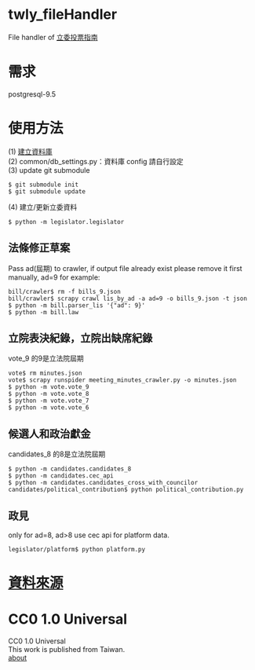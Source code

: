 twly_fileHandler
==========

File handler of [立委投票指南](http://vote.ly.g0v.tw/)     

需求
======
postgresql-9.5

使用方法
======
(1) [建立資料庫](https://github.com/g0v/twly-voter-guide#restore-data-into-database)       
(2) common/db_settings.py：資料庫 config 請自行設定		
(3) update git submodule
```
$ git submodule init
$ git submodule update
```
(4) 建立/更新立委資料
```
$ python -m legislator.legislator
```

## 法條修正草案
Pass ad(屆期) to crawler, if output file already exist please remove it first manually, ad=9 for example:
```
bill/crawler$ rm -f bills_9.json	
bill/crawler$ scrapy crawl lis_by_ad -a ad=9 -o bills_9.json -t json	
$ python -m bill.parser_lis	'{"ad": 9}'	
$ python -m bill.law
```

## 立院表決紀錄，立院出缺席紀錄
vote_9 的9是立法院屆期

```
vote$ rm minutes.json
vote$ scrapy runspider meeting_minutes_crawler.py -o minutes.json
$ python -m vote.vote_9
$ python -m vote.vote_8
$ python -m vote.vote_7
$ python -m vote.vote_6
```

## 候選人和政治獻金
candidates_8 的8是立法院屆期
```
$ python -m candidates.candidates_8
$ python -m candidates.cec_api
$ python -m candidates.candidates_cross_with_councilor
candidates/political_contribution$ python political_contribution.py
```

## 政見
only for ad=8, ad>8 use cec api for platform data.
```
legislator/platform$ python platform.py
```

[資料來源](http://vote.ly.g0v.tw/reference/)
======

CC0 1.0 Universal
=================
CC0 1.0 Universal       
This work is published from Taiwan.      
[about](http://vote.ly.g0v.tw/about/)
